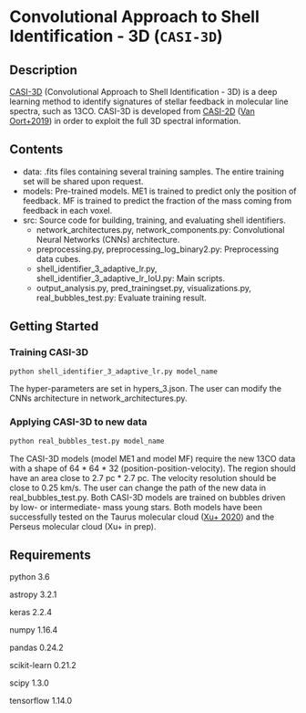 # Convolutional Approach to Shell Identification - 3D (`CASI-3D`)


## Description
[CASI-3D](https://arxiv.org/abs/2001.04506) (Convolutional Approach to Shell Identification - 3D) is a deep learning method to identify signatures of stellar feedback in molecular line spectra, such as 13CO. CASI-3D is developed from [CASI-2D](https://casi-project.gitlab.io/casi-2d) ([Van Oort+2019](https://iopscience.iop.org/article/10.3847/1538-4357/ab275e/meta)) in order to exploit the full 3D spectral information. 

## Contents
 * data: .fits files containing several training samples. The entire training set will be shared upon request.
 * models: Pre-trained models. ME1 is trained to predict only the position of feedback. MF is trained to predict the fraction of the mass coming from feedback in each voxel.
 * src: Source code for building, training, and evaluating shell identifiers.
    * network_architectures.py, network_components.py: Convolutional Neural Networks (CNNs) architecture.
    * preprocessing.py, preprocessing_log_binary2.py: Preprocessing data cubes. 
    * shell_identifier_3_adaptive_lr.py, shell_identifier_3_adaptive_lr_IoU.py: Main scripts.
    * output_analysis.py, pred_trainingset.py, visualizations.py, real_bubbles_test.py: Evaluate training result.

## Getting Started
### Training CASI-3D
```bash
python shell_identifier_3_adaptive_lr.py model_name
```
The hyper-parameters are set in hypers_3.json. The user can modify the CNNs architecture in network_architectures.py. 

### Applying CASI-3D to new data
```bash
python real_bubbles_test.py model_name
```
The CASI-3D models (model ME1 and model MF) require the new 13CO data with a shape of 64 * 64 * 32 (position-position-velocity). The region should have an area close to 2.7 pc * 2.7 pc. The velocity resolution should be close to 0.25 km/s. The user can change the path of the new data in real_bubbles_test.py. Both CASI-3D models are trained on bubbles driven by low- or intermediate- mass young stars. Both models have been successfully tested on the Taurus molecular cloud ([Xu+ 2020](https://arxiv.org/abs/2001.04506)) and the Perseus molecular cloud (Xu+ in prep). 


## Requirements
python 3.6

astropy 3.2.1

keras 2.2.4

numpy 1.16.4

pandas 0.24.2

scikit-learn 0.21.2

scipy 1.3.0

tensorflow 1.14.0











